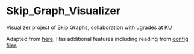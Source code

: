 # Skip_Graph_Visualizer
Visualizer project of Skip Graphs, collaboration with ugrades at KU

Adapted from [here](https://github.com/yhassanzadeh13/skipvis). Has additional features including reading from [config files](https://github.com/NazirNayal8/LightChain/blob/Mass_Deployment/SkipGraphNode/docs/Mass%20Deployment.md)
